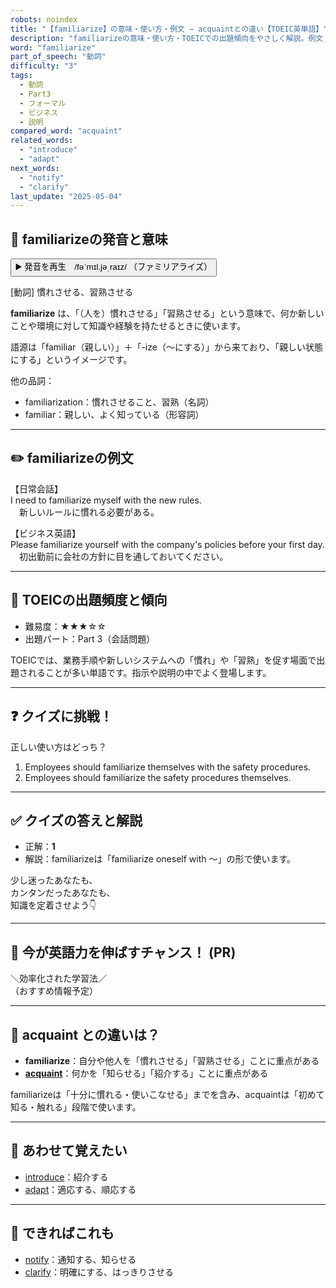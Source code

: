 ```yaml
---
robots: noindex
title: "【familiarize】の意味・使い方・例文 ― acquaintとの違い【TOEIC英単語】"
description: "familiarizeの意味・使い方・TOEICでの出題傾向をやさしく解説。例文・クイズ付きでacquaintとの違いもわかりやすく学べます。"
word: "familiarize"
part_of_speech: "動詞"
difficulty: "3"
tags:
  - 動詞
  - Part3
  - フォーマル
  - ビジネス
  - 説明
compared_word: "acquaint"
related_words:
  - "introduce"
  - "adapt"
next_words:
  - "notify"
  - "clarify"
last_update: "2025-05-04"
---
```


## 🔰 familiarizeの発音と意味

<button class="play-audio" onclick="playTTS('familiarize')">
  <span class="play-audio-main">
    ▶️ 発音を再生　/fəˈmɪl.jəˌraɪz/
  </span>
  <span class="play-audio-sub">
    （ファミリアライズ）
  </span>
</button>

[動詞] 慣れさせる、習熟させる

**familiarize** は、「（人を）慣れさせる」「習熟させる」という意味で、何か新しいことや環境に対して知識や経験を持たせるときに使います。

語源は「familiar（親しい）」＋「-ize（～にする）」から来ており、「親しい状態にする」というイメージです。

他の品詞：  
- familiarization：慣れさせること、習熟（名詞）
- familiar：親しい、よく知っている（形容詞）

---

## ✏️ familiarizeの例文

【日常会話】  
I need to familiarize myself with the new rules.  
　新しいルールに慣れる必要がある。

【ビジネス英語】  
Please familiarize yourself with the company's policies before your first day.  
　初出勤前に会社の方針に目を通しておいてください。

---

## 🎯 TOEICの出題頻度と傾向

- 難易度：★★★☆☆
- 出題パート：Part 3（会話問題）

TOEICでは、業務手順や新しいシステムへの「慣れ」や「習熟」を促す場面で出題されることが多い単語です。指示や説明の中でよく登場します。

---

## ❓ クイズに挑戦！

正しい使い方はどっち？

1. Employees should familiarize themselves with the safety procedures.  
2. Employees should familiarize the safety procedures themselves.

---

## ✅ クイズの答えと解説

- 正解：**1**
- 解説：familiarizeは「familiarize oneself with ～」の形で使います。

少し迷ったあなたも、  
カンタンだったあなたも、  
知識を定着させよう👇️

---

## 🚀 今が英語力を伸ばすチャンス！ (PR)

<div class="info-center">
＼効率化された学習法／<br>  
（おすすめ情報予定）
</div>

---

## 🤔  acquaint との違いは？

- **familiarize**：自分や他人を「慣れさせる」「習熟させる」ことに重点がある
- **[acquaint](/acquaint)**：何かを「知らせる」「紹介する」ことに重点がある

familiarizeは「十分に慣れる・使いこなせる」までを含み、acquaintは「初めて知る・触れる」段階で使います。

---

## 🧩 あわせて覚えたい

- [introduce](/introduce)：紹介する
- [adapt](/adapt)：適応する、順応する

---

## 📖 できればこれも

- [notify](/notify)：通知する、知らせる
- [clarify](/clarify)：明確にする、はっきりさせる

<!-- cvid: aid10_bid40 -->
